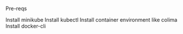 
Pre-reqs

Install minikube
Install kubectl
Install container environment like colima
Install docker-cli